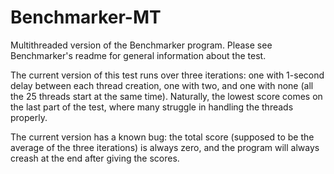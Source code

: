 # Benchmarker-MT
Multithreaded version of the Benchmarker program. Please see Benchmarker's readme for general information about the test.

The current version of this test runs over three iterations: one with 1-second delay between each thread creation, one with two, and one with none (all the 25 threads start at the same time).
Naturally, the lowest score comes on the last part of the test, where many struggle in handling the threads properly.

The current version has a known bug: the total score (supposed to be the average of the three iterations) is always zero, and the program will always creash at the end after giving the scores. 
